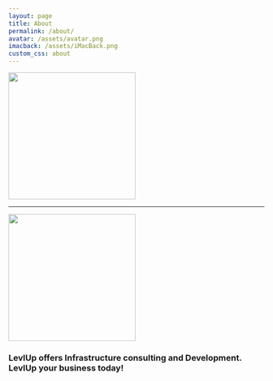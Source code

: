 ```yaml
---
layout: page
title: About
permalink: /about/
avatar: /assets/avatar.png
imacback: /assets/iMacBack.png
custom_css: about
---
```


<div class="about">


  <img src="{{ page.avatar }}" height="250px"/>
<hr>
  <img class="imac" src="{{ page.imacback }}" height="250px"/>

<h3>LevlUp offers Infrastructure consulting and Development. LevlUp your business today!</h3>

</div>


